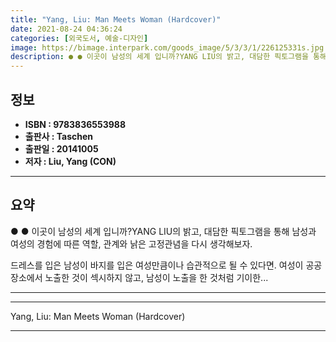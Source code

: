 ```yaml
---
title: "Yang, Liu: Man Meets Woman (Hardcover)"
date: 2021-08-24 04:36:24
categories: [외국도서, 예술-디자인]
image: https://bimage.interpark.com/goods_image/5/3/3/1/226125331s.jpg
description: ● ● 이곳이 남성의 세계 입니까?YANG LIU의 밝고, 대담한 픽토그램을 통해 남성과 여성의 경험에 따른 역할, 관계와 낡은 고정관념을 다시 생각해보자. 드레스를 입은 남성이 바지를 입은 여성만큼이나 습관적으로 될 수 있다면. 여성이 공공 장소에서 노출한 것이 섹시하지 않고
---
```


## **정보**

- **ISBN : 9783836553988**
- **출판사 : Taschen**
- **출판일 : 20141005**
- **저자 : Liu, Yang (CON)**

------



## **요약**

●  ●  이곳이 남성의 세계 입니까?YANG LIU의 밝고, 대담한 픽토그램을 통해 남성과 여성의 경험에 따른 역할,
관계와 낡은 고정관념을 다시 생각해보자.  

드레스를 입은 남성이 바지를 입은 여성만큼이나 습관적으로 될 수 있다면. 여성이 공공 장소에서 노출한 것이 섹시하지 않고, 남성이 노출을 한 것처럼 기이한... 

------



------


Yang, Liu: Man Meets Woman (Hardcover) 

------


